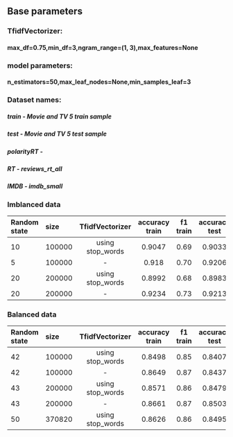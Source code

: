 ## Base parameters
### TfidfVectorizer:
#### max_df=0.75,min_df=3,ngram_range=(1, 3),max_features=None
### model parameters:
#### n_estimators=50,max_leaf_nodes=None,min_samples_leaf=3

###  Dataset names:
#####    train - Movie and TV 5 train sample
#####    test - Movie and TV 5 test sample
#####    polarityRT - 
#####    RT - reviews_rt_all
#####    IMDB - imdb_small

### Imblanced data

|Random state| size | TfidfVectorizer | accuracy train | f1 train|accuracy test | f1 test|acc_polarityRT|f1_polarityRT|acc RT|f1 RT|acc IMDB|f1 IMDB|
|:------------|:----|:--------------:|:-------------:|:------:|:------------:|:------:|:------------:|:-----------:|:-----:|:---:|:-------:|:------:|
| 10 |100000|using stop_words|0.9047|0.69|0.9033|0.69|0.6095|0.40|0.6948|0.38|0.8523|0.85|
| 5 |100000| - |0.918|0.70|0.9206|0.71|0.5541|0.21| 0.6627|0.20|0.8417|0.83|
| 20 |200000|using stop_words|0.8992|0.68|0.8983|0.69|0.6234|0.45|0.7003|0.42|0.8553|0.86|
|20|200000| - |0.9234|0.73|0.9213|0.73|0.5762|0.29|0.6759|0.27|0.8539|0.85|

### Balanced data

|Random state| size | TfidfVectorizer | accuracy train | f1 train|accuracy test | f1 test|acc_polarityRT|f1_polarityRT|acc RT|f1 RT|acc IMDB|f1 IMDB|
|:------------|:----|:--------------:|:-------------:|:------:|:------------:|:------:|:------------:|:-----------:|:-----:|:---:|:-------:|:------:|
|42|100000|using stop_words|0.8498|0.85|0.8407|0.60|0.6454|0.51|0.7112|0.48|0.821|0.84|
|42|100000| - |0.8649|0.87|0.8437|0.61|0.6138|0.42|0.6932|0.39|0.8175|0.84|
|43|200000|using stop_words|0.8571|0.86|0.8479|0.62|0.6656|0.56|0.7182|0.52|0.8224|0.84|
|43|200000| - |0.8661|0.87|0.8503|0.63| - | - |0.704|0.43| - | - |
|50|370820|using stop_words|0.8626|0.86|0.8495|0.62|0.6734|0.57| - | - | - | - |



















